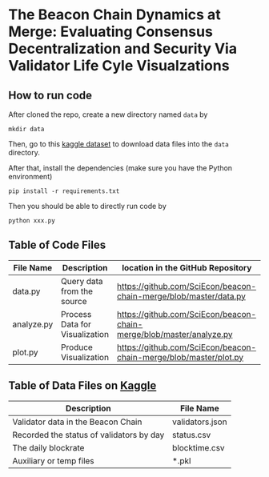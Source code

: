 # The Beacon Chain Dynamics at Merge: Evaluating Consensus Decentralization and Security Via Validator Life Cyle Visualzations

## How to run code

After cloned the repo, create a new directory named `data` by

```shell
mkdir data
```

Then, go to this [kaggle dataset](https://www.kaggle.com/johnathanzhuang/the-beacon-chain-dynamics-at-merge-data) to download data files into the `data` directory.

After that, install the dependencies (make sure you have the Python environment)

```shell
pip install -r requirements.txt
```

Then you should be able to directly run code by

```shell
python xxx.py
```

## Table of Code Files 

| File Name     | Description                   |location in the GitHub Repository                                 |
|---------------|-------------------------------|------------------------------------------------------------------|
| data.py       | Query data from the source    | https://github.com/SciEcon/beacon-chain-merge/blob/master/data.py|
| analyze.py    |Process Data for Visualization | https://github.com/SciEcon/beacon-chain-merge/blob/master/analyze.py|
| plot.py       | Produce Visualization         | https://github.com/SciEcon/beacon-chain-merge/blob/master/plot.py|


## Table of Data Files on [Kaggle](https://www.kaggle.com/datasets/johnathanzhuang/the-beacon-chain-dynamics-at-merge-data) 

| Description                              | File Name       | 
|------------------------------------------|-----------------|
| Validator data in the Beacon Chain       | validators.json |
| Recorded the status of validators by day | status.csv      |
| The daily blockrate                      | blocktime.csv   |
| Auxiliary or temp files                  | *.pkl           |

